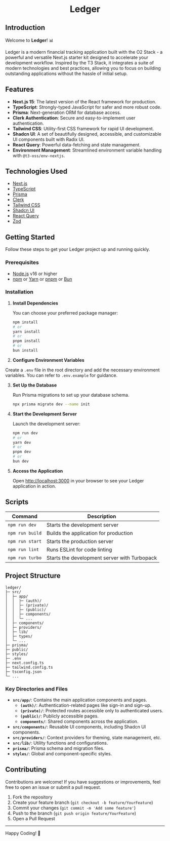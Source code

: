 <div align="center" style="display: flex; align-items: center; justify-content: center; gap: 10px; margin-bottom: 20px;">
  <h1 style="margin: 0;">Ledger</h1>
</div>

## Introduction

Welcome to **Ledger**! 📊

Ledger is a modern financial tracking application built with the O2 Stack - a powerful and versatile Next.js starter kit designed to accelerate your development workflow. Inspired by the T3 Stack, it integrates a suite of modern technologies and best practices, allowing you to focus on building outstanding applications without the hassle of initial setup.

## Features

- **Next.js 15**: The latest version of the React framework for production.
- **TypeScript**: Strongly-typed JavaScript for safer and more robust code.
- **Prisma**: Next-generation ORM for database access.
- **Clerk Authentication**: Secure and easy-to-implement user authentication.
- **Tailwind CSS**: Utility-first CSS framework for rapid UI development.
- **Shadcn UI**: A set of beautifully designed, accessible, and customizable UI components built with Radix UI.
- **React Query**: Powerful data-fetching and state management.
- **Environment Management**: Streamlined environment variable handling with `@t3-oss/env-nextjs`.

## Technologies Used

- [Next.js](https://nextjs.org/)
- [TypeScript](https://www.typescriptlang.org/)
- [Prisma](https://www.prisma.io/)
- [Clerk](https://clerk.dev/)
- [Tailwind CSS](https://tailwindcss.com/)
- [Shadcn UI](https://ui.shadcn.com/)
- [React Query](https://tanstack.com/query/latest)
- [Zod](https://zod.dev/)

## Getting Started

Follow these steps to get your Ledger project up and running quickly.

### Prerequisites

- [Node.js](https://nodejs.org/) v16 or higher
- [npm](https://www.npmjs.com/) or [Yarn](https://yarnpkg.com/) or [pnpm](https://pnpm.io/) or [Bun](https://bun.sh/)

### Installation

1. **Install Dependencies**

   You can choose your preferred package manager:

   ```bash
   npm install
   # or
   yarn install
   # or
   pnpm install
   # or
   bun install
   ```

2. **Configure Environment Variables**

Create a `.env` file in the root directory and add the necessary environment variables. You can refer to `.env.example` for guidance.

3. **Set Up the Database**

   Run Prisma migrations to set up your database schema.

   ```bash
   npx prisma migrate dev --name init
   ```

4. **Start the Development Server**

   Launch the development server:

   ```bash
   npm run dev
   # or
   yarn dev
   # or
   pnpm dev
   # or
   bun dev
   ```

5. **Access the Application**

   Open [http://localhost:3000](http://localhost:3000) in your browser to see your Ledger application in action.

## Scripts

| Command         | Description                                  |
| --------------- | -------------------------------------------- |
| `npm run dev`   | Starts the development server                |
| `npm run build` | Builds the application for production        |
| `npm run start` | Starts the production server                 |
| `npm run lint`  | Runs ESLint for code linting                 |
| `npm run turbo` | Starts the development server with Turbopack |

## Project Structure

```plaintext
ledger/
├─ src/
│  ├─ app/
│  │  ├─ (auth)/
│  │  ├─ (private)/
│  │  ├─ (public)/
│  │  ├─ components/
│  │  └─ ...
│  ├─ components/
│  ├─ providers/
│  ├─ lib/
│  ├─ types/
│  └─ ...
├─ prisma/
├─ public/
├─ styles/
├─ .env
├─ next.config.ts
├─ tailwind.config.ts
├─ tsconfig.json
└─ ...
```

### Key Directories and Files

- **`src/app/`**: Contains the main application components and pages.
  - **`(auth)/`**: Authentication-related pages like sign-in and sign-up.
  - **`(private)/`**: Protected routes accessible only to authenticated users.
  - **`(public)/`**: Publicly accessible pages.
  - **`components/`**: Shared components across the application.
- **`src/components/`**: Reusable UI components, including Shadcn UI components.
- **`src/providers/`**: Context providers for theming, state management, etc.
- **`src/lib/`**: Utility functions and configurations.
- **`prisma/`**: Prisma schema and migration files.
- **`styles/`**: Global and component-specific styles.

## Contributing

Contributions are welcome! If you have suggestions or improvements, feel free to open an issue or submit a pull request.

1. Fork the repository
2. Create your feature branch (`git checkout -b feature/YourFeature`)
3. Commit your changes (`git commit -m 'Add some feature'`)
4. Push to the branch (`git push origin feature/YourFeature`)
5. Open a Pull Request

---

Happy Coding! 🎉
